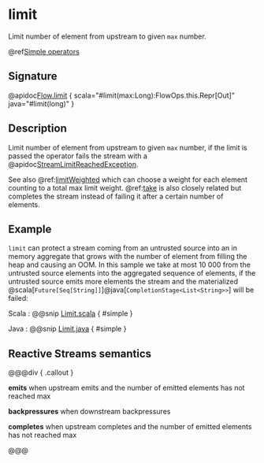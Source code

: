 # limit

Limit number of element from upstream to given `max` number.

@ref[Simple operators](../index.md#simple-operators)

## Signature

@apidoc[Flow.limit](Flow$) { scala="#limit(max:Long):FlowOps.this.Repr[Out]" java="#limit(long)" } 

## Description

Limit number of element from upstream to given `max` number, if the limit is passed the operator fails the stream with a @apidoc[StreamLimitReachedException](StreamLimitReachedException).

See also @ref:[limitWeighted](limitWeighted.md) which can choose a weight for each element counting to a total max limit weight. @ref:[take](take.md) is also closely related but completes the stream instead of failing it after a certain number of elements.

## Example

`limit` can protect a stream coming from an untrusted source into an in memory aggregate that grows with the number of element from filling the heap and causing an OOM.
In this sample we take at most 10 000 from the untrusted source elements into the aggregated sequence of elements, if the untrusted source emits more elements the stream and the materialized @scala[`Future[Seq[String]]`]@java[`CompletionStage<List<String>>`] will be failed:

Scala
:   @@snip [Limit.scala](/akka-docs/src/test/scala/docs/stream/operators/sourceorflow/Limit.scala) { #simple }

Java
:   @@snip [Limit.java](/akka-docs/src/test/java/jdocs/stream/operators/sourceorflow/Limit.java) { #simple }


## Reactive Streams semantics

@@@div { .callout }

**emits** when upstream emits and the number of emitted elements has not reached max

**backpressures** when downstream backpressures

**completes** when upstream completes and the number of emitted elements has not reached max

@@@

